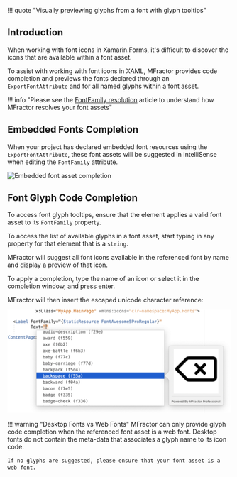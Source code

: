!!! quote "Visually previewing glyphs from a font with glyph tooltips"

## Introduction

When working with font icons in Xamarin.Forms, it's difficult to discover the icons that are available within a font asset.

To assist with working with font icons in XAML, MFractor provides code completion and previews the fonts declared through an `ExportFontAttribute` and for all named glyphs within a font asset.

!!! info "Please see the [FontFamily resolution](font-family-resolution.md) article to understand how MFractor resolves your font assets"

## Embedded Fonts Completion

When your project has declared embedded font resources using the `ExportFontAttribute`, these font assets will be suggested in IntelliSense when editing the `FontFamily` attribute.

![Embedded font asset completion](/img/xamarin-forms/embedded-font-completion.jpeg)

## Font Glyph Code Completion

To access font glyph tooltips, ensure that the element applies a valid font asset to its `FontFamily` property.

To access the list of available glyphs in a font asset, start typing in any property for that element that is a `string`.

MFractor will suggest all font icons available in the referenced font by name and display a preview of that icon.

To apply a completion, type the name of an icon or select it in the completion window, and press enter.

MFractor will then insert the escaped unicode character reference:

![Font glyph code completion with MFractor](/img/xamarin-forms/font-glyph-intellisense.png)

!!! warning "Desktop Fonts vs Web Fonts"
    MFractor can only provide glyph code completion when the referenced font asset is a web font. Desktop fonts do not contain the meta-data that associates a glyph name to its icon code.

    If no glyphs are suggested, please ensure that your font asset is a web font.
